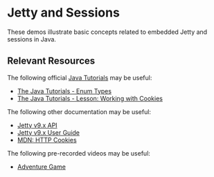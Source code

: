 Jetty and Sessions
=================================================

These demos illustrate basic concepts related to embedded Jetty and sessions in Java.

## Relevant Resources ##

The following official [Java Tutorials](http://docs.oracle.com/javase/tutorial/index.html) may be useful:

- [The Java Tutorials - Enum Types](https://docs.oracle.com/javase/tutorial/java/javaOO/enum.html)
- [The Java Tutorials - Lesson: Working with Cookies](https://docs.oracle.com/javase/tutorial/networking/cookies/)

The following other documentation may be useful:

- [Jetty v9.x API](https://www.eclipse.org/jetty/javadoc/current/index.html?overview-summary.html)
- [Jetty v9.x User Guide](https://www.eclipse.org/jetty/documentation/current/)
- [MDN: HTTP Cookies](https://developer.mozilla.org/en-US/docs/Web/HTTP/Cookies)

The following pre-recorded videos may be useful:

- [Adventure Game](https://www.youtube.com/playlist?list=PLm6V-0HXZmF1CKRtwPBPli05W51srMZpH)
